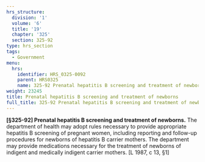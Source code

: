 ```yaml
---
hrs_structure:
  division: '1'
  volume: '6'
  title: '19'
  chapter: '325'
  section: 325-92
type: hrs_section
tags:
  - Government
menu:
  hrs:
    identifier: HRS_0325-0092
    parent: HRS0325
    name: 325-92 Prenatal hepatitis B screening and treatment of newborns
weight: 23245
title: Prenatal hepatitis B screening and treatment of newborns
full_title: 325-92 Prenatal hepatitis B screening and treatment of newborns
---
```

**[§325-92] Prenatal hepatitis B screening and treatment of newborns.** The department of health may adopt rules necessary to provide appropriate hepatitis B screening of pregnant women, including reporting and follow-up procedures for newborns of hepatitis B carrier mothers. The department may provide medications necessary for the treatment of newborns of indigent and medically indigent carrier mothers. [L 1987, c 13, §1]